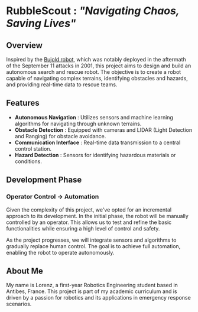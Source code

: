# RubbleScout : *"Navigating Chaos, Saving Lives"*


## Overview

Inspired by the [Bujold robot](https://content.fortune.com/wp-content/uploads/2015/03/bujold.jpg), which was notably deployed in the aftermath of the September 11 attacks in 2001, this project aims to design and build an autonomous search and rescue robot. The objective is to create a robot capable of navigating complex terrains, identifying obstacles and hazards, and providing real-time data to rescue teams.

## Features

* **Autonomous Navigation** : Utilizes sensors and machine learning algorithms for navigating through unknown terrains.
* **Obstacle Detection** : Equipped with cameras and LIDAR (Light Detection and Ranging) for obstacle avoidance.
* **Communication Interface** : Real-time data transmission to a central control station.
* **Hazard Detection** : Sensors for identifying hazardous materials or conditions.

## Development Phase

### Operator Control → Automation

Given the complexity of this project, we've opted for an incremental approach to its development. In the initial phase, the robot will be manually controlled by an operator. This allows us to test and refine the basic functionalities while ensuring a high level of control and safety.

As the project progresses, we will integrate sensors and algorithms to gradually replace human control. The goal is to achieve full automation, enabling the robot to operate autonomously.

## About Me
My name is Lorenz, a first-year Robotics Engineering student based in Antibes, France. This project is part of my academic curriculum and is driven by a passion for robotics and its applications in emergency response scenarios.
